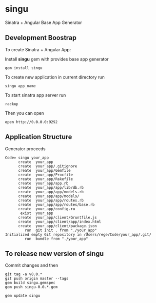singu
=====

Sinatra + Angular Base App Generator

## Development Boostrap

To create Sinatra + Angular App:

Install **singu** gem with provides base app generator

```
gem install singu
```

To create new application in current directory run

```
singu app_name
```

To start sinatra app server run

```
rackup
```

Then you can open

```
open http://0.0.0.0:9292
```

## Application Structure

Generator proceeds 
```
Code» singu your_app
      create  your_app
      create  your_app/.gitignore
      create  your_app/Gemfile
      create  your_app/Procfile
      create  your_app/Rakefile
      create  your_app/app.rb
      create  your_app/app/lib/db.rb
      create  your_app/app/models.rb
      create  your_app/app/models/
      create  your_app/app/routes.rb
      create  your_app/app/routes/base.rb
      create  your_app/config.ru
       exist  your_app
      create  your_app/client/Gruntfile.js
      create  your_app/client/app/index.html
      create  your_app/client/package.json
         run  git init . from "./your_app"
Initialized empty Git repository in /Users/rege/Code/your_app/.git/
         run  bundle from "./your_app"
```

## To release new version of singu

Commit changes and then

```
git tag -a v0.0.*
git push origin master --tags
gem build singu.gemspec
gem push singu-0.0.*.gem

gem update singu
```
